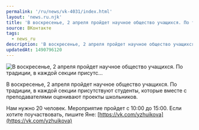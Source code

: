 ```yaml
---
permalink: '/ru/news/vk-4031/index.html'
layout: 'news.ru.njk'
title: 'В воскресенье, 2 апреля пройдет научное общество учащихся. По традиции, в каждой секции присутс'
source: ВКонтакте
tags:
  - news_ru
description: 'В воскресенье, 2 апреля пройдет научное общество учащихся. По традиции, в каждой секции присутс…'
updatedAt: 1490796120
---
```

![В воскресенье, 2 апреля пройдет научное общество учащихся. По традиции, в каждой секции присутс…](https://sun9-68.userapi.com/impf/c604819/v604819484/34e8e/x8Y_gMz8q88.jpg?size=1280x738&quality=96&sign=aac885825882c0c5c5f08b8fdeeca7ce&c_uniq_tag=yyMUFbbUq2i3SS6auYl0WBmG7mY_W0raVjpc79fdtmw&type=album)

В воскресенье, 2 апреля пройдет научное общество учащихся. По традиции, в каждой секции присутствуют студенты, которые вместе с преподавателями оценивают проекты школьников.

Нам нужно 20 человек. Мероприятие пройдет с 10:00 до 15:00.
Если хотите поучаствовать, пишите Яне: [https://vk.com/yzhuikova](https://vk.com/yzhuikova)
